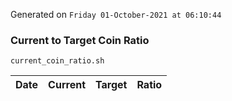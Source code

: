 Generated on `Friday 01-October-2021 at 06:10:44`

### Current to Target Coin Ratio
`current_coin_ratio.sh`

Date|Current|Target|Ratio
---|---|---|---
